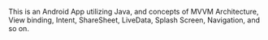 This is an Android App utilizing Java, and concepts of MVVM Architecture, View binding, Intent, ShareSheet, LiveData, Splash Screen, Navigation, and so on.
